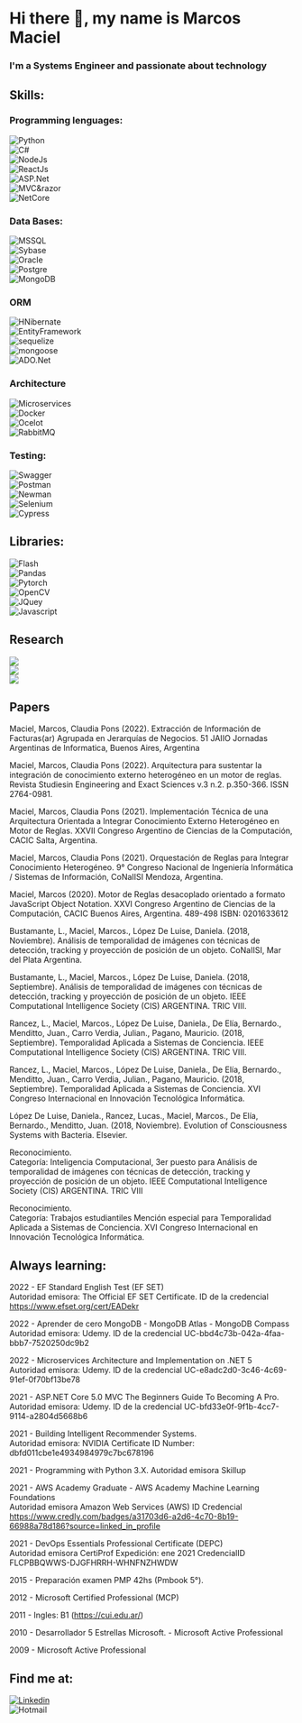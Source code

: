 # Hi there 👋, my name is Marcos Maciel
### I'm a Systems Engineer and passionate about technology

## Skills:
### Programming lenguages:

![Python](https://img.shields.io/badge/Python-blue)</br>
![C#](https://img.shields.io/badge/C%23-blue)</br>
![NodeJs](https://img.shields.io/badge/NodeJs-blue)</br>
![ReactJs](https://img.shields.io/badge/ReactJs-blue)</br>
![ASP.Net](https://img.shields.io/badge/ASP.Net-blue)</br>
![MVC&razor](https://img.shields.io/badge/MVC&Razor-blue)</br>
![NetCore](https://img.shields.io/badge/NetCore-blue)</br>

### Data Bases:

![MSSQL](https://img.shields.io/badge/MSSQL-blue)</br>
![Sybase](https://img.shields.io/badge/Sybase-blue)</br>
![Oracle](https://img.shields.io/badge/Oracle-blue)</br>
![Postgre](https://img.shields.io/badge/Postgre-blue)</br>
![MongoDB](https://img.shields.io/badge/MongoDB-blue)</br>

### ORM
![HNibernate](https://img.shields.io/badge/HNibernate-blue)</br>
![EntityFramework](https://img.shields.io/badge/EntityFramework-blue)</br>
![sequelize](https://img.shields.io/badge/Sequelize-blue)</br>
![mongoose](https://img.shields.io/badge/Mongoose-blue)</br>
![ADO.Net](https://img.shields.io/badge/ADO.Net-blue)</br>

### Architecture
![Microservices](https://img.shields.io/badge/Microservices-blue)</br>
![Docker](https://img.shields.io/badge/Docker-blue)</br>
![Ocelot](https://img.shields.io/badge/Ocelot-blue)</br>
![RabbitMQ](https://img.shields.io/badge/RabbitMQ-blue)</br>

### Testing:
![Swagger](https://img.shields.io/badge/Swagger-blue)</br>
![Postman](https://img.shields.io/badge/Postman-blue)</br>
![Newman](https://img.shields.io/badge/Newman-blue)</br>
![Selenium](https://img.shields.io/badge/Selenium-blue)</br>
![Cypress](https://img.shields.io/badge/Cypress-blue)</br>

## Libraries:

![Flash](https://img.shields.io/badge/Flash-blue)</br>
![Pandas](https://img.shields.io/badge/Pandas-blue)</br>
![Pytorch](https://img.shields.io/badge/Pytorch-blue)</br>
![OpenCV](https://img.shields.io/badge/OpenCV-blue)</br>
![JQuey](https://img.shields.io/badge/JQuey-blue)</br>
![Javascript](https://img.shields.io/badge/Javascript-blue)</br>

## Research
![](https://img.shields.io/badge/Technology-brightgreen)</br>
![](https://img.shields.io/badge/Computer%20Vision-brightgreen)</br>
![](https://img.shields.io/badge/Artificial%20Intelligence-brightgreen)</br>

## Papers

Maciel, Marcos, Claudia Pons (2022). Extracción de Información de Facturas(ar) Agrupada en Jerarquías de Negocios. 51 JAIIO Jornadas Argentinas de Informatica, Buenos Aires, Argentina </br>

Maciel, Marcos, Claudia Pons (2022). Arquitectura para sustentar la integración de conocimiento externo heterogéneo en un motor de reglas. Revista Studiesin Engineering and Exact Sciences v.3 n.2. p.350-366. ISSN 2764-0981.</br>

Maciel, Marcos, Claudia Pons (2021). Implementación Técnica de una Arquitectura Orientada a Integrar Conocimiento Externo Heterogéneo en Motor de Reglas. XXVII Congreso Argentino de Ciencias de la Computación, CACIC Salta, Argentina.</br>

Maciel, Marcos, Claudia Pons (2021). Orquestación de Reglas para Integrar Conocimiento Heterogéneo. 9° Congreso Nacional de Ingeniería Informática / Sistemas de Información, CoNaIISI Mendoza, Argentina.</br>

Maciel, Marcos (2020). Motor de Reglas desacoplado orientado a formato JavaScript Object Notation. XXVI Congreso Argentino de Ciencias de la Computación, CACIC Buenos Aires, Argentina. 489-498 ISBN: 0201633612 </br>

Bustamante, L., Maciel, Marcos., López De Luise, Daniela. (2018, Noviembre). Análisis de temporalidad de imágenes con técnicas de detección, tracking y proyección de posición de un objeto. CoNaIISI, Mar del Plata Argentina. </br>

Bustamante, L., Maciel, Marcos., López De Luise, Daniela. (2018, Septiembre). Análisis de temporalidad de imágenes con técnicas de detección, tracking y proyección de posición de un objeto. IEEE Computational Intelligence Society (CIS) ARGENTINA. TRIC VIII. </br>

Rancez, L., Maciel, Marcos., López De Luise, Daniela., De Elía, Bernardo., Menditto, Juan., Carro Verdia, Julian., Pagano, Mauricio. (2018, Septiembre). Temporalidad Aplicada a Sistemas de Conciencia. IEEE Computational Intelligence Society (CIS) ARGENTINA. TRIC VIII. </br>

Rancez, L., Maciel, Marcos., López De Luise, Daniela., De Elía, Bernardo., Menditto, Juan., Carro Verdia, Julian., Pagano, Mauricio. (2018, Septiembre). Temporalidad Aplicada a Sistemas de Conciencia. XVI Congreso Internacional en Innovación Tecnológica Informática.
</br>

López De Luise, Daniela., Rancez, Lucas., Maciel, Marcos., De Elía, Bernardo., Menditto, Juan. (2018, Noviembre). Evolution of Consciousness Systems with Bacteria. Elsevier. </br>

Reconocimiento. </br>
Categoría: Inteligencia Computacional, 3er puesto para Análisis de temporalidad de imágenes con técnicas de detección, tracking y proyección de posición de un objeto. IEEE Computational Intelligence Society (CIS) ARGENTINA. TRIC VIII </br>

Reconocimiento. </br>
Categoría: Trabajos estudiantiles Mención especial para Temporalidad Aplicada a Sistemas de Conciencia. XVI Congreso Internacional en Innovación Tecnológica Informática. </br>

## Always learning:

2022 - EF Standard English Test (EF SET) </br>
Autoridad emisora: The Official EF SET Certificate. ID de la credencial https://www.efset.org/cert/EADekr </br>

2022 - Aprender de cero MongoDB - MongoDB Atlas - MongoDB Compass </br>
Autoridad emisora: Udemy. ID de la credencial UC-bbd4c73b-042a-4faa-bbb7-7520250dc9b2 </br>

2022 - Microservices Architecture and Implementation on .NET 5 </br>
Autoridad emisora: Udemy. ID de la credencial UC-e8adc2d0-3c46-4c69-91ef-0f70bf13be78 </br>

2021 - ASP.NET Core 5.0 MVC The Beginners Guide To Becoming A Pro. </br>
Autoridad emisora: Udemy. ID de la credencial UC-bfd33e0f-9f1b-4cc7-9114-a2804d5668b6 </br>

2021 - Building Intelligent Recommender Systems. </br>
Autoridad emisora: NVIDIA Certificate ID Number: dbfd011cbe1e4934984979c7bc678196 </br>

2021 - Programming with Python 3.X. Autoridad emisora Skillup </br>

2021 - AWS Academy Graduate - AWS Academy Machine Learning Foundations </br> 
Autoridad emisora Amazon Web Services (AWS) ID Credencial https://www.credly.com/badges/a31703d6-a2d6-4c70-8b19-66988a78d186?source=linked_in_profile </br>

2021 - DevOps Essentials Professional Certificate (DEPC) </br> 
Autoridad emisora CertiProf Expedición: ene 2021 CredencialID FLCPBBQWWS-DJGFHRRH-WHNFNZHWDW </br>

2015 - Preparación examen PMP 42hs (Pmbook 5°). </br>

2012 - Microsoft Certified Professional (MCP) </br> 

2011 - Ingles: B1 (https://cui.edu.ar/) </br> 

2010 - Desarrollador 5 Estrellas Microsoft. - Microsoft Active Professional </br>

2009 - Microsoft Active Professional </br>

## Find me at:

[![Linkedin](https://img.shields.io/badge/Linkedin-Marcos-blue)](https://www.linkedin.com/in/marcos-maciel-631210170/)</br>
![Hotmail](https://img.shields.io/badge/Hotmail-mmaciel03@hotmail.com-blue)</br>


<!--
**mmaciel03/mmaciel03** is a ✨ _special_ ✨ repository because its `README.md` (this file) appears on your GitHub profile.

Here are some ideas to get you started:

- 🔭 I’m currently working on ...
- 🌱 I’m currently learning ...
- 👯 I’m looking to collaborate on ...
- 🤔 I’m looking for help with ...
- 💬 Ask me about ...
- 📫 How to reach me: ...
- 😄 Pronouns: ...
- ⚡ Fun fact: ...
-->
